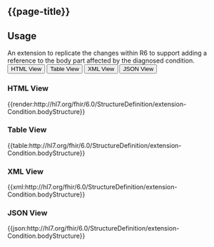## {{page-title}}

<h2 id='non-fql-header'>Usage</h2>
An extension to replicate the changes within R6 to support adding a reference to the body part affected by the diagnosed condition.

<div class="tab">
 <button class="tablinks active" onclick="openTab(event, 'HTML View')">HTML View</button>
 <button class="tablinks" onclick="openTab(event, 'Table View')">Table View</button>
  <button class="tablinks" onclick="openTab(event, 'XML View')">XML View</button>
  <button class="tablinks" onclick="openTab(event, 'JSON View')">JSON View</button>
</div>

<div id="HTML View" class="tabcontent" style="display:block">
  <h3>HTML View</h3>
{{render:http://hl7.org/fhir/6.0/StructureDefinition/extension-Condition.bodyStructure}}
</div>

<div id="Table View" class="tabcontent">
  <h3>Table View</h3>
{{table:http://hl7.org/fhir/6.0/StructureDefinition/extension-Condition.bodyStructure}}
</div>

<div id="XML View" class="tabcontent">
  <h3>XML View</h3>
{{xml:http://hl7.org/fhir/6.0/StructureDefinition/extension-Condition.bodyStructure}}
</div>

<div id="JSON View" class="tabcontent">
  <h3>JSON View</h3>
{{json:http://hl7.org/fhir/6.0/StructureDefinition/extension-Condition.bodyStructure}}
</div>